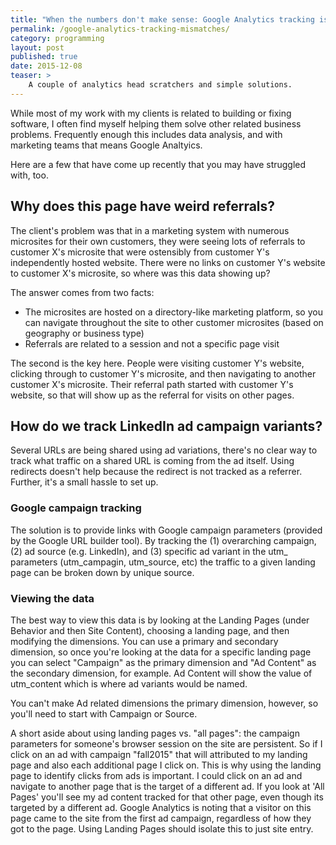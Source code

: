 ```yaml
---
title: "When the numbers don't make sense: Google Analytics tracking issues"
permalink: /google-analytics-tracking-mismatches/
category: programming
layout: post
published: true
date: 2015-12-08
teaser: >
    A couple of analytics head scratchers and simple solutions.
---
```


While most of my work with my clients is related to building or fixing
software, I often find myself helping them solve other related business
problems. Frequently enough this includes data analysis, and with
marketing teams that means Google Analtyics.

Here are a few that have come up recently that you may have struggled
with, too.

## Why does this page have weird referrals?

The client's problem was that in a marketing system with numerous
microsites for their own customers, they were seeing lots of referrals
to customer X's microsite that were ostensibly from customer Y's
independently hosted website. There were no links on customer Y's
website to customer X's microsite, so where was this data showing up?

The answer comes from two facts:

- The microsites are hosted on a directory-like marketing platform, so
  you can navigate throughout the site to other customer microsites (based
  on geography or business type)
- Referrals are related to a session and not a specific page visit

The second is the key here. People were visiting customer Y's website,
clicking through to customer Y's microsite, and then navigating to
another customer X's microsite. Their referral path started with
customer Y's website, so that will show up as the referral for visits on
other pages.

## How do we track LinkedIn ad campaign variants?

Several URLs are being shared using ad variations, there's no clear way
to track what traffic on a shared URL is coming from the ad itself.
Using redirects doesn't help because the redirect is not tracked as a
referrer. Further, it's a small hassle to set up.

### Google campaign tracking

The solution is to provide links with Google campaign parameters
(provided by the Google URL builder tool). By tracking the (1)
overarching campaign, (2) ad source (e.g. LinkedIn), and (3) specific ad
variant in the utm\_ parameters (utm\_campagin, utm\_source, etc) the
traffic to a given landing page can be broken down by unique source.

### Viewing the data

The best way to view this data is by looking at the Landing Pages (under
Behavior and then Site Content), choosing a landing page, and then
modifying the dimensions. You can use a primary and secondary dimension,
so once you're looking at the data for a specific landing page you can
select "Campaign" as the primary dimension and "Ad Content" as the
secondary dimension, for example. Ad Content will show the value of
utm\_content which is where ad variants would be named.

You can't make Ad related dimensions the primary dimension, however, so
you'll need to start with Campaign or Source.

A short aside about using landing pages vs. "all pages": the campaign
parameters for someone's browser session on the site are persistent. So
if I click on an ad with campaign "fall2015" that will attributed to my
landing page and also each additional page I click on. This is why using
the landing page to identify clicks from ads is important. I could click
on an ad and navigate to another page that is the target of a different
ad. If you look at 'All Pages' you'll see my ad content tracked for that
other page, even though its targeted by a different ad. Google Analytics
is noting that a visitor on this page came to the site from the first ad
campaign, regardless of how they got to the page. Using Landing Pages
should isolate this to just site entry.
